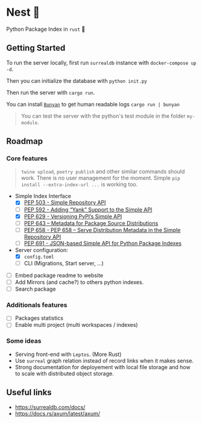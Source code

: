 # Nest 🪺

Python Package Index in `rust` 🦀

## Getting Started

To run the server locally, first run `surrealdb` instance with `docker-compose up -d`.

Then you can initialize the database with `python init.py`

Then run the server with `cargo run`.

You can install [`Bunyan`](https://crates.io/crates/bunyan) to get human readable logs  `cargo run | bunyan`

> You can test the server with the python's test module in the folder `my-module`.

## Roadmap

### Core features

> `twine upload`, `poetry publish` and other similar commands should work.
> There is no user management for the moment.
> Simple `pip install --extra-index-url ...` is working too.

- Simple Index Interface
  - [x] [PEP 503 - Simple Repository API](https://peps.python.org/pep-0503/)
  - [ ] [PEP 592 - Adding “Yank” Support to the Simple API](https://peps.python.org/pep-0592/)
  - [x] [PEP 629 - Versioning PyPI’s Simple API](https://peps.python.org/pep-0629/)
  - [ ] [PEP 643 – Metadata for Package Source Distributions](https://peps.python.org/pep-0643/)
  - [ ] [PEP 658 - PEP 658 – Serve Distribution Metadata in the Simple Repository API](https://peps.python.org/pep-0658/)
  - [ ] [PEP 691 - JSON-based Simple API for Python Package Indexes](https://peps.python.org/pep-0691/)
- Server configuration:
  - [x] `config.toml`
  - [ ] CLI (Migrations, Start server, ...)
- [ ] Embed package readme to website
- [ ] Add Mirrors (and cache?) to others python indexes.
- [ ] Search package

### Additionals features

- [ ] Packages statistics
- [ ] Enable multi project (multi workspaces / indexes)

### Some ideas

- Serving front-end with `Leptos`. (More Rust)
- Use `surreal` graph relation instead of record links when it makes sense.
- Strong documentation for deployement with local file storage and how to scale with distributed object storage.

## Useful links

- <https://surrealdb.com/docs/>
- <https://docs.rs/axum/latest/axum/>
